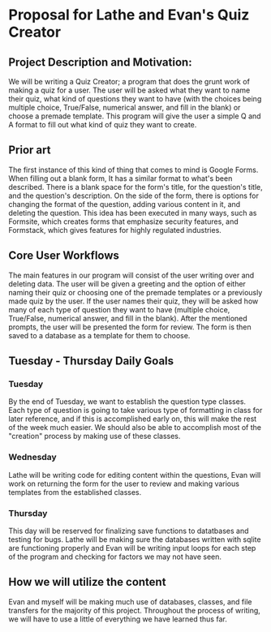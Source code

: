 # Proposal for Lathe and Evan's Quiz Creator

## Project Description and Motivation:
We will be writing a Quiz Creator; a program that does the grunt work of making a quiz for a user. The user will be asked what they want to name their quiz, what kind of questions they want to have (with the choices being multiple choice, True/False, numerical answer, and fill in the blank) or choose a premade template. This program will give the user a simple Q and A format to fill out what kind of quiz they want to create.

## Prior art
The first instance of this kind of thing that comes to mind is Google Forms. When filling out a blank form, It has a similar format to what's been described. There is a blank space for the form's title, for the question's title, and the question's description. On the side of the form, there is options for changing the format of the question, adding various content in it, and deleting the question. This idea has been executed in many ways, such as Formsite, which creates forms that emphasize security features, and Formstack, which gives features for highly regulated industries.

## Core User Workflows
The main features in our program will consist of the user writing over and deleting data. The user will be given a greeting and the option of either naming their quiz or choosing one of the premade templates or a previously made quiz by the user. If the user names their quiz, they will be asked how many of each type of question they want to have (multiple choice, True/False, numerical answer, and fill in the blank). After the mentioned prompts, the user will be presented the form for review. The form is then saved to a database as a template for them to choose.

## Tuesday - Thursday Daily Goals

### Tuesday
By the end of Tuesday, we want to establish the question type classes. Each type of question is going to take various type of formatting in class for later reference, and if this is accomplished early on, this will make the rest of the week much easier. We should also be able to accomplish most of the "creation" process by making use of these classes.

### Wednesday
Lathe will be writing code for editing content within the questions, Evan will work on returning the form for the user to review and making various templates from the established classes. 

### Thursday
This day will be reserved for finalizing save functions to datatbases and testing for bugs. Lathe will be making sure the databases written with sqlite are functioning properly and Evan will be writing input loops for each step of the program and checking for factors we may not have seen.

## How we will utilize the content
Evan and myself will be making much use of databases, classes, and file transfers for the majority of this project. Throughout the process of writing, we will have to use a little of everything we have learned thus far.